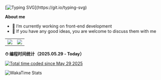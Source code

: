 [![Typing SVG](https://readme-typing-svg.demolab.com?font=Fira+Code&duration=3000&pause=1000&vCenter=true&width=435&separator=%3C&lines=Welcome+to+my+GitHub+%F0%9F%91%8B%3Cconsole.log('hello+world')%3CSystem.out.print(%22hello+world%22);)](https://git.io/typing-svg)
<!-- 
https://readme-typing-svg.demolab.com/demo/?duration=3000&vCenter=true&separator=%3C&lines=Welcome+to+my+GitHub+%F0%9F%91%8B%3Cconsole.log(%27hello+world%27)%3CSystem.out.print(%22hello+world%22);
-->

**About me**
- 🧱 I’m currently working on front-end development
- 🍻 If you have any good ideas, you are welcome to discuss them with me

<table>
  <tr>
    <td align="center">
      <a href="https://github.com/later-zc">
        <img src="https://github-readme-stats.vercel.app/api?username=later-zc&show_icons=true&theme=shadow_blue&count_private=true" />
      </a>
    </td>
    <td align="center">
      <a href="https://github.com/later-zc">
        <img src="https://github-readme-stats.vercel.app/api/top-langs/?username=later-zc&theme=buefy&layout=compact" />
      </a>
    </td>
  </tr>
</table>

<!-- WakaTime 编码时间图表 -->
**⏱ 编程时间统计（2025.05.29 - Today）**

<a href="https://wakatime.com/@90ff30da-8109-4764-b3fd-ea3bba76b8e1"><img src="https://wakatime.com/badge/user/90ff30da-8109-4764-b3fd-ea3bba76b8e1.svg?style=plastic" alt="Total time coded since May 29 2025" /></a>

<picture>
  <source media="(prefers-color-scheme: dark)" srcset="https://github-readme-stats.vercel.app/api/wakatime?username=laterzc&layout=compact&theme=dark" />
  <source media="(prefers-color-scheme: light)" srcset="https://github-readme-stats.vercel.app/api/wakatime?username=laterzc&layout=compact&theme=default" />
  <img alt="WakaTime Stats" src="https://github-readme-stats.vercel.app/api/wakatime?username=laterzc&layout=compact" />
</picture>


<!--
**later-zc/later-zc** is a ✨ _special_ ✨ repository because its `README.md` (this file) appears on your GitHub profile.

Here are some ideas to get you started:

- 🔭 I’m currently working on Web development
- 🌱 I’m currently learning Vue, React and Node
- 👯 I’m looking to collaborate on ...
- 🤔 I’m looking for help with ...
- 💬 Ask me about ...
- 📫 How to reach me: ...
- 😄 Pronouns: ...
- ⚡ Fun fact: ...
-->
